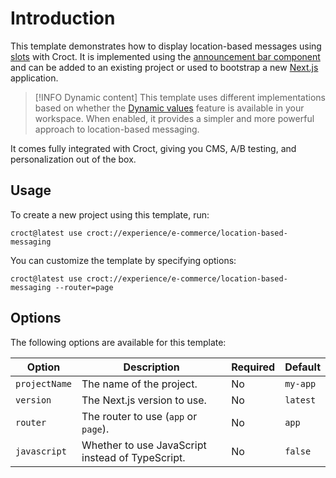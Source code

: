 # Introduction

This template demonstrates how to display location-based messages using [slots](https://docs.croct.com/explanation/slot) with Croct. 
It is implemented using the [announcement bar component](https://croct.com/templates/interface/component/announcement-bar) and 
can be added to an existing project or used to bootstrap a new [Next.js](https://nextjs.org/?utm_source=croct) application.

> [!INFO Dynamic content]
> This template uses different implementations based on whether the 
> [Dynamic values](https://docs.croct.com/reference/content/definition/introduction#dynamic-values) feature is 
> available in your workspace. When enabled, it provides a simpler and more powerful approach to location-based messaging.

It comes fully integrated with Croct, giving you CMS, A/B testing, and personalization out of the box.

## Usage

To create a new project using this template, run:

```js-pm
croct@latest use croct://experience/e-commerce/location-based-messaging
```

You can customize the template by specifying options:

```js-pm
croct@latest use croct://experience/e-commerce/location-based-messaging --router=page
```

## Options

The following options are available for this template:

| Option        | Description                                      | Required | Default  |
|---------------|--------------------------------------------------|----------|----------|
| `projectName` | The name of the project.                         | No       | `my-app` |
| `version`     | The Next.js version to use.                      | No       | `latest` |
| `router`      | The router to use (`app` or `page`).             | No       | `app`    |
| `javascript`  | Whether to use JavaScript instead of TypeScript. | No       | `false`  |
